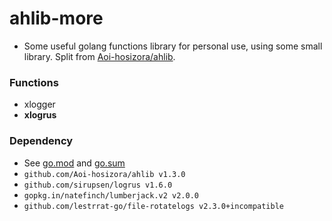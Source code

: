 # ahlib-more

+ Some useful golang functions library for personal use, using some small library. Split from [Aoi-hosizora/ahlib](https://github.com/Aoi-hosizora/ahlib).

### Functions

+ xlogger
+ **xlogrus**

### Dependency

+ See [go.mod](./go.mod) and [go.sum](./go.sum)
+ `github.com/Aoi-hosizora/ahlib v1.3.0`
+ `github.com/sirupsen/logrus v1.6.0`
+ `gopkg.in/natefinch/lumberjack.v2 v2.0.0`
+ `github.com/lestrrat-go/file-rotatelogs v2.3.0+incompatible`
